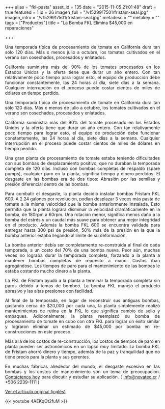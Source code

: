 +++
alias = "fkl-pasta"
asset_id = 135
date = "2015-11-05 21:01:48"
draft = true
featured = 1
id = 26
imagen_full = "/v1529917501/fristam-seal.jpg"
imagen_intro = "/v1529917501/fristam-seal.jpg"
metadesc = ""
metakey = ""
tags = ["Productos"]
title = "La Bomba FKL Elimina $45,000 en reparaciones"

+++
<p style="text-align: justify;">Una temporada típica de procesamiento de tomate en California dura tan sólo 120 días. Más o menos julio a octubre, los tomates cultivados en el verano son cosechados, procesados ​​y enlatados.</p>
<p style="text-align: justify;">California suministra más del 90% de los tomates procesados ​​en los Estados Unidos y la oferta tiene que durar un año entero. Con tan relativamente poco tiempo para lograr esto, el equipo de producción debe funcionar constantemente, las 24 horas al día, siete días a la semana. Cualquier interrupción en el proceso puede costar cientos de miles de dólares en tiempo perdido.</p>

<!--more-->
<p style="text-align: justify;">Una temporada típica de procesamiento de tomate en California dura tan sólo 120 días. Más o menos de julio a octubre, los tomates cultivados en el verano son cosechados, procesados ​​y enlatados.</p>
<p style="text-align: justify;">California suministra más del 90% del tomate procesado ​​en los Estados Unidos y la oferta tiene que durar un año entero. Con tan relativamente poco tiempo para lograr esto, el equipo de producción debe funcionar constantemente, las 24 horas al día, siete días a la semana. Cualquier interrupción en el proceso puede costar cientos de miles de dólares en tiempo perdido.</p>
<p style="text-align: justify;">Una gran planta de procesamiento de tomate estaba teniendo dificultades con sus bombas de desplazamiento positivo, que no duraban la temporada completa de 120 días. Incluso con bombas completas de respaldo (spare pumps), cualquier paro en la planta, significa tiempo y dinero perdidos. El desgaste en las bombas era de dos tipos: Abrasión por las semillas y presión diferencial dentro de las bombas. </p>
<p style="text-align: justify;">Para combatir el desgaste, la planta decidió instalar bombas Fristam FKL 600. A 2.24 galones por revolución, podían desplazar 3 veces más pasta de tomate a la misma velocidad que la bomba anteriormente instalada. Esto permitía que la planta lograra disminuir la velocidad dramáticamente en la bomba, de 180rpm a 60rpm. Una rotación menor, significa menos daño a la bomba del estrés y un caudal más suave para obtener una mejor integridad en el producto. Además la bomba FKL 600 se encuentra validada para entregar hasta 300 psi de presión, 50% más de la presión en la que la bomba anterior estaba llegando al límite de su deformación. </p>
<p style="text-align: justify;">La bomba anterior debía ser completamente re-construída al final de cada temporada, a un costo del 70% de una bomba nueva. Peor aún, muchas veces no lograba durar la temporada completa, forzando a la planta a mantener bombas completas de repuesto a mano. Costos iban agregándose. Los tiempos de paro para el mantenimiento de las bombas le estaba costando mucho dinero a la planta. </p>
<p style="text-align: justify;">La FKL de Fristam ayudó a la planta a terminar la temporada completa sin paros debido a temas de bombeo. La bomba FKL manejó el producto abrasivo y las altas presiones con facilidad. </p>
<p style="text-align: justify;">Al final de la temporada, en lugar de reconstruir sus antiguas bombas, gastando cerca de $20,000 por cada una, la planta simplemente realizó mantenimientos de rutina en la FKL lo que significa cambio de sello y empaques. Adicionalmente, la planta reemplazó su bomba de procesamiento de tomate en cubo con otra FKL para lograr un éxito similar y lograron eliminar un estimado de $45,000 por bomba en re-construcciones en este proceso.</p>
<p style="text-align: justify;">Más allá de los costos de re-construcción, los costos de tiempos de paro en planta pueden ser astronómicos en un lapso muy limitado. La bomba FKL de Fristam ahorró dinero y tiempo, además de la paz y tranquilidad que no tiene precio para la planta y sus gerentes.</p>
<p style="text-align: justify;">En muchas fábricas alrededor del mundo, el desgaste excesivo en las bombas y los costos de mantenimiento son un tema de preocupación. <a href="contactenos" target="_blank">Contáctenos hoy</a> para discutir y estudiar su aplicación. ( <a href="mailto:info@novatec.cr">info@novatec.cr</a> / +506 2239-1111 )</p>
<p><a href="http://www.fristam.com/en-us/pumpsandblenders/positivedisplacementpumps/fklheavydutycippdpump/fklapplicationsstories/fkleliminates$45kperpumprebuilds.aspx" target="_blank">Ver el artículo original (inglés)</a></p>
{{< youtube 4AEKqOt2fuM >}}